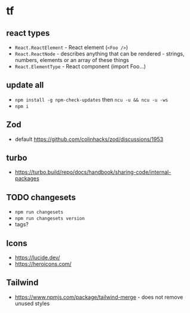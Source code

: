 # tf

## react types

- `React.ReactElement` - React element (`<Foo />`)
- `React.ReactNode` - describes anything that can be rendered - strings, numbers, elements or an array of these things
- `React.ElementType` - React component (import Foo…)

## update all

- `npm install -g npm-check-updates` then `ncu -u && ncu -u -ws`
- `npm i`

## Zod

- default https://github.com/colinhacks/zod/discussions/1953

## turbo

- https://turbo.build/repo/docs/handbook/sharing-code/internal-packages

## TODO changesets

- `npm run changesets`
- `npm run changesets version`
- tags?

## Icons

- https://lucide.dev/
- https://heroicons.com/

## Tailwind

- https://www.npmjs.com/package/tailwind-merge - does not remove unused styles
